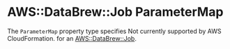 # AWS::DataBrew::Job ParameterMap<a name="aws-properties-databrew-job-parametermap"></a>

<a name="aws-properties-databrew-job-parametermap-description"></a>The `ParameterMap` property type specifies Not currently supported by AWS CloudFormation\. for an [AWS::DataBrew::Job](aws-resource-databrew-job.md)\.